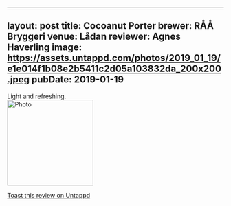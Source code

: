 
---
layout: post
title:  Cocoanut Porter
brewer: RÅÅ Bryggeri
venue: Lådan
reviewer: Agnes Haverling
image: https://assets.untappd.com/photos/2019_01_19/e1e014f1b08e2b5411c2d05a103832da_200x200.jpeg
pubDate: 2019-01-19
---

Light and refreshing.
						  <br />
						  <img height="200" width="200" src="https://assets.untappd.com/photos/2019_01_19/e1e014f1b08e2b5411c2d05a103832da_200x200.jpeg" alt="Photo">         
						
[Toast this review on Untappd](https://untappd.com/user/StoutEmpire/checkin/702538274)
